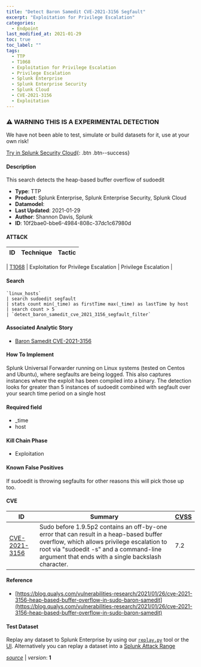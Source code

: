 ```yaml
---
title: "Detect Baron Samedit CVE-2021-3156 Segfault"
excerpt: "Exploitation for Privilege Escalation"
categories:
  - Endpoint
last_modified_at: 2021-01-29
toc: true
toc_label: ""
tags:
  - TTP
  - T1068
  - Exploitation for Privilege Escalation
  - Privilege Escalation
  - Splunk Enterprise
  - Splunk Enterprise Security
  - Splunk Cloud
  - CVE-2021-3156
  - Exploitation
---
```


### ⚠️ WARNING THIS IS A EXPERIMENTAL DETECTION
We have not been able to test, simulate or build datasets for it, use at your own risk!


[Try in Splunk Security Cloud](https://www.splunk.com/en_us/cyber-security.html){: .btn .btn--success}

#### Description

This search detects the heap-based buffer overflow of sudoedit

- **Type**: TTP
- **Product**: Splunk Enterprise, Splunk Enterprise Security, Splunk Cloud
- **Datamodel**: 
- **Last Updated**: 2021-01-29
- **Author**: Shannon Davis, Splunk
- **ID**: 10f2bae0-bbe6-4984-808c-37dc1c67980d


#### ATT&CK

| ID          | Technique   | Tactic         |
| ----------- | ----------- |--------------- |

| [T1068](https://attack.mitre.org/techniques/T1068/) | Exploitation for Privilege Escalation | Privilege Escalation |





#### Search

```
`linux_hosts` 
| search sudoedit segfault 
| stats count min(_time) as firstTime max(_time) as lastTime by host 
| search count > 5 
| `detect_baron_samedit_cve_2021_3156_segfault_filter`
```

#### Associated Analytic Story
* [Baron Samedit CVE-2021-3156](/stories/baron_samedit_cve-2021-3156)


#### How To Implement
Splunk Universal Forwarder running on Linux systems (tested on Centos and Ubuntu), where segfaults are being logged.  This also captures instances where the exploit has been compiled into a binary. The detection looks for greater than 5 instances of sudoedit combined with segfault over your search time period on a single host

#### Required field
* _time
* host


#### Kill Chain Phase
* Exploitation


#### Known False Positives
If sudoedit is throwing segfaults for other reasons this will pick those up too.




#### CVE

| ID          | Summary | [CVSS](https://nvd.nist.gov/vuln-metrics/cvss) |
| ----------- | ----------- | -------------- |
| [CVE-2021-3156](https://nvd.nist.gov/vuln/detail/CVE-2021-3156) | Sudo before 1.9.5p2 contains an off-by-one error that can result in a heap-based buffer overflow, which allows privilege escalation to root via &#34;sudoedit -s&#34; and a command-line argument that ends with a single backslash character. | 7.2 |



#### Reference

* [https://blog.qualys.com/vulnerabilities-research/2021/01/26/cve-2021-3156-heap-based-buffer-overflow-in-sudo-baron-samedit](https://blog.qualys.com/vulnerabilities-research/2021/01/26/cve-2021-3156-heap-based-buffer-overflow-in-sudo-baron-samedit)



#### Test Dataset
Replay any dataset to Splunk Enterprise by using our [`replay.py`](https://github.com/splunk/attack_data#using-replaypy) tool or the [UI](https://github.com/splunk/attack_data#using-ui).
Alternatively you can replay a dataset into a [Splunk Attack Range](https://github.com/splunk/attack_range#replay-dumps-into-attack-range-splunk-server)




[*source*](https://github.com/splunk/security_content/tree/develop/detections/experimental/endpoint/detect_baron_samedit_cve-2021-3156_segfault.yml) \| *version*: **1**
